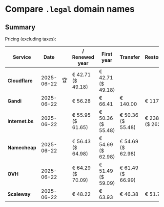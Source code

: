 # Compare `.legal` domain names

## Summary

Pricing (excluding taxes):

| Service | Date |  | / Renewed year | First year | Transfer | Restoration |
|--|--|--|--|--|--|--|
| **Cloudflare** | 2025-06-22 | 🏆 | € 42.71<br>($ 49.18) | € 42.71<br>($ 49.18) |  |  |
| **Gandi** | 2025-06-22 |  | € 56.28 | € 66.41 | € 140.00 | € 117.43 |
| **Internet.bs** | 2025-06-22 |  | € 55.95<br>($ 61.65) | € 50.36<br>($ 55.48) | € 50.36<br>($ 55.48) | € 238.59<br>($ 262.85) |
| **Namecheap** | 2025-06-22 |  | € 56.43<br>($ 64.98) | € 54.69<br>($ 62.98) | € 54.69<br>($ 62.98) |  |
| **OVH** | 2025-06-22 |  | € 64.29<br>($ 70.09) | € 51.49<br>($ 59.09) | € 61.49<br>($ 66.99) |  |
| **Scaleway** | 2025-06-22 |  | € 48.22 | € 63.93 | € 46.38 | € 51.74 |
